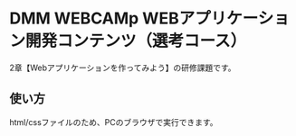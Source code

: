 # DMM WEBCAMp WEBアプリケーション開発コンテンツ（選考コース）
2章【Webアプリケーションを作ってみよう】の研修課題です。
## 使い方
html/cssファイルのため、PCのブラウザで実行できます。
